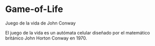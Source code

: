 # Game-of-Life
Juego de la vida de John Conway

El juego de la vida es un autómata celular diseñado por el matemático británico John Horton Conway en 1970.
